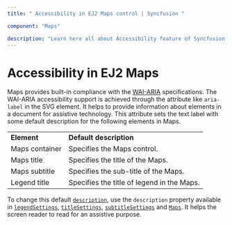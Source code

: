 ```yaml
---
title: " Accessibility in EJ2 Maps control | Syncfusion "

component: "Maps"

description: "Learn here all about Accessibility feature of Syncfusion EJ2 Maps control and more."
---
```


# Accessibility in EJ2 Maps

Maps provides built-in compliance with the [WAI-ARIA](http://www.w3.org/WAI/PF/aria-practices/) specifications. The WAI-ARIA accessibility support is achieved through the attribute like `aria-label` in the SVG element. It helps to provide information about elements in a document for assistive technology. This attribute sets the text label with some default description for the following elements in Maps.

<!-- markdownlint-disable MD033 -->
<table>
<tr>
<td><b>Element</b></td>
<td><b>Default description</b></td>
</tr>
<tr>
<td>Maps container</td>
<td>Specifies the Maps control.</td>
</tr>
<tr>
<td>Maps title</td>
<td>Specifies the title of the Maps.</td>
</tr>
<tr>
<td>Maps subtitle</td>
<td>Specifies the sub-title of the Maps.</td>
</tr>
<tr>
<td>Legend title</td>
<td>Specifies the title of legend in the Maps.</td>
</tr>
</table>

 To change this default [`description`](../api/maps/#description), use the `description` property available in [`legendSettings`](../api/maps/commonTitleSettingsModel/#description), [`titleSettings`](../api/maps/titleSettingsModel/#description), [`subtitleSettings`](../api/maps/subTitleSettingsModel/#description) and [`Maps`](../api/maps/#description). It helps the screen reader to read for an assistive purpose.